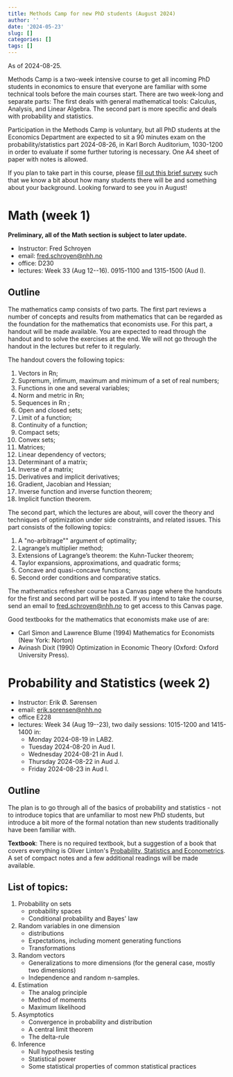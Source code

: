 ```yaml
---
title: Methods Camp for new PhD students (August 2024)
author: ''
date: '2024-05-23'
slug: []
categories: []
tags: []
---
```





As of 2024-08-25.

Methods Camp is a two-week intensive course to get all incoming PhD students
in economics to ensure that everyone are familiar with some technical
tools before the main courses start. There are two week-long and separate parts: The first
deals with general mathematical tools: Calculus, Analysis, and Linear Algebra. The second part
is more specific and deals with probability and statistics. 

Participation in the Methods Camp is voluntary, but all PhD students at the Economics Department are expected
to sit a 90 minutes exam on the probability/statistics part 2024-08-26, in Karl Borch Auditorium, 1030-1200 in order to evaluate if some further
tutoring is necessary. One A4 sheet of paper with notes is allowed.

If you plan to take part in this course, please [fill out this brief survey](https://forms.gle/E5mtDKQfTwDJvrya6) such
that we know a bit about how many students there will be and something about your background. Looking forward
to see you in August!


# Math (week 1)
**Preliminary, all of the Math section is subject to later update.**


- Instructor: Fred Schroyen
- email: <fred.schroyen@nhh.no>
- office: D230
- lectures: Week 33 (Aug 12--16). 0915-1100 and 1315-1500 (Aud I).

## Outline


The mathematics camp consists of two parts.  The first part reviews a number of concepts and results from mathematics that can be regarded as the foundation for the mathematics that economists use.  For this part, a handout will be made available.  You are expected to read through the handout and to solve the exercises at the end.  We will not go through the handout in the lectures but refer to it regularly.

The handout covers the following topics:

1. Vectors in Rn; 
2. Supremum, infimum, maximum and minimum of a set of real numbers; 
3. Functions in one and several variables; 
4. Norm and metric in Rn; 
5. Sequences in Rn ; 
6. Open and closed sets; 
7. Limit of a function; 
8. Continuity of a function; 
9. Compact sets; 
10. Convex sets; 
11. Matrices; 
12. Linear dependency of vectors; 
13. Determinant of a matrix; 
14. Inverse of a matrix; 
15. Derivatives and implicit derivatives; 
16. Gradient, Jacobian and Hessian; 
17. Inverse function and inverse function theorem; 
18. Implicit function theorem.

The second part, which the lectures are about, will cover the theory and techniques of optimization under side constraints, and related issues.  This part consists of the following topics:

1. A "no-arbitrage"" argument of optimality; 
2. Lagrange’s multiplier method; 
3. Extensions of Lagrange’s theorem: the Kuhn-Tucker theorem; 
4. Taylor expansions, approximations, and quadratic forms; 
5. Concave and quasi-concave functions; 
6. Second order conditions and comparative statics.

The mathematics refresher course has a Canvas page where the handouts for the first and second part will be posted.  If you intend to take the course, send an email to fred.schroyen@nhh.no to get access to this Canvas page.    

Good textbooks for the mathematics that economists make use of are:

- Carl Simon and Lawrence Blume (1994) Mathematics for Economists (New York: Norton)
- Avinash Dixit (1990) Optimization in Economic Theory (Oxford: Oxford University Press).

# Probability and Statistics (week 2)

- Instructor: Erik Ø. Sørensen
- email: <erik.sorensen@nhh.no>
- office E228
- lectures: Week 34 (Aug 19--23), two daily sessions: 1015-1200 and 1415-1400 in:
  - Monday  2024-08-19 in LAB2.
  - Tuesday 2024-08-20 in Aud I.
  - Wednesday 2024-08-21 in Aud I.
  - Thursday 2024-08-22 in Aud J.
  - Friday 2024-08-23 in Aud I.

## Outline
The plan is to go through all of the basics of probability and statistics - not to introduce
topics that are unfamiliar to most new PhD students, but introduce a bit more of the
formal notation than new students traditionally have been familiar with. 

**Textbook**: There is no required textbook, but a suggestion of a book that covers everything is Oliver Linton's [Probability, Statistics and Econometrics](https://www.amazon.com/Probability-Statistics-Econometrics-Oliver-Linton-dp-0128104953/dp/0128104953/). 
A set of compact notes and a few additional readings will be made available. 

## List of topics:

1. Probability on sets 
    - probability spaces
    - Conditional probability and Bayes' law
2. Random variables in one dimension
    - distributions
    - Expectations, including moment generating functions
    - Transformations
3. Random vectors
    - Generalizations to more dimensions (for the general case, mostly two dimensions)
    - Independence and random n-samples.
4. Estimation
    - The analog principle
    - Method of moments
    - Maximum likelihood
5. Asymptotics
    - Convergence in probability and distribution
    - A central limit theorem
    - The delta-rule
6. Inference 
    - Null hypothesis testing
    - Statistical power
    - Some statistical properties of common statistical practices

